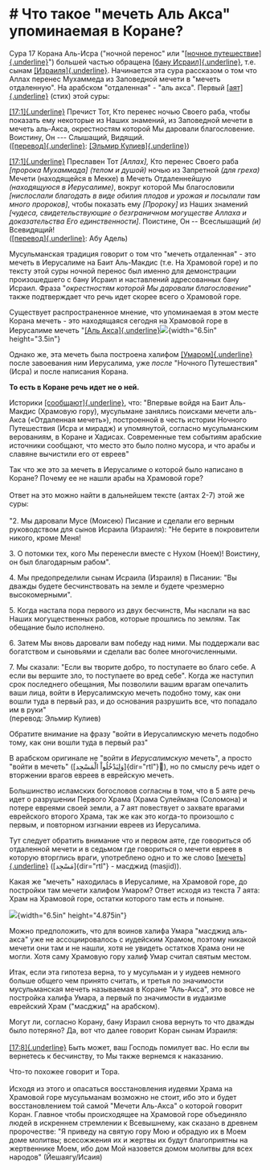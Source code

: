 # **\# Что такое "мечеть Аль Акса" упоминаемая в Коране?** 

Сура 17 Корана Аль-Исра ("ночной перенос" или "[[ночное
путешествие]{.underline}](https://ru.wikipedia.org/wiki/%D0%98%D1%81%D1%80%D0%B0_%D0%B8_%D0%BC%D0%B8%D1%80%D0%B0%D0%B4%D0%B6)")
большей частью обращена [[бану
Исраил]{.underline}](https://ru.wikipedia.org/wiki/%D0%91%D0%B0%D0%BD%D1%83_%D0%98%D1%81%D1%80%D0%B0%D0%B8%D0%BB),
т.е. сынам
[[Израиля]{.underline}](https://ru.wikipedia.org/wiki/%D0%98%D0%B0%D0%BA%D0%BE%D0%B2).
Начинается эта сура рассказом о том что Аллах перенес Мухаммеда из
Заповедной мечети в "мечеть отдаленную". На арабском "отдаленная" - "аль
акса". Первый [[аят]{.underline}](https://quran-online.ru/17:1) (стих)
этой суры:

[[17:1]{.underline}](https://quran-online.ru/17:1) Пречист Тот, Кто
перенес ночью Своего раба, чтобы показать ему некоторые из Наших
знамений, из Заповедной мечети в мечеть аль-Акса, окрестностям которой
Мы даровали благословение. Воистину, Он --- Слышащий, Видящий.\
([[перевод]{.underline}](https://ru.wikipedia.org/wiki/%D0%9F%D0%B5%D1%80%D0%B5%D0%B2%D0%BE%D0%B4%D1%8B_%D0%9A%D0%BE%D1%80%D0%B0%D0%BD%D0%B0_%D0%BD%D0%B0_%D1%80%D1%83%D1%81%D1%81%D0%BA%D0%B8%D0%B9_%D1%8F%D0%B7%D1%8B%D0%BA#%D0%9A%D1%83%D0%BB%D0%B8%D0%B5%D0%B2_%D0%AD._%D0%A0.):
[[Эльмир
Кулиев]{.underline}](https://ru.wikipedia.org/wiki/%D0%9A%D1%83%D0%BB%D0%B8%D0%B5%D0%B2,_%D0%AD%D0%BB%D1%8C%D0%BC%D0%B8%D1%80_%D0%A0%D0%B0%D1%84%D0%B0%D1%8D%D0%BB%D1%8C_%D0%BE%D0%B3%D0%BB%D1%8B))

[[17:1]{.underline}](https://quran-online.ru/17:1) Преславен Тот
*\[Аллах\],* Кто перенес Своего раба *\[пророка Мухаммада\] (телом и
душой)* ночью из Запретной *(для греха)* Мечети (находящейся в Мекке) в
Мечеть Отдаленнейшую *(находящуюся в Иерусалиме)*, вокруг которой Мы
благословили *\[ниспослали благодать в виде обилия плодов и урожая и
посылали там много пророков\]*, чтобы показать ему *\[Пророку\]* из
Наших знамений *\[чудеса, свидетельствующие о безграничном могуществе
Аллаха и доказательства Его единственности\]*. Поистине, Он --
Всеслышащий *(и)* Всевидящий!\
([[перевод]{.underline}](https://ru.wikipedia.org/wiki/%D0%9F%D0%B5%D1%80%D0%B5%D0%B2%D0%BE%D0%B4%D1%8B_%D0%9A%D0%BE%D1%80%D0%B0%D0%BD%D0%B0_%D0%BD%D0%B0_%D1%80%D1%83%D1%81%D1%81%D0%BA%D0%B8%D0%B9_%D1%8F%D0%B7%D1%8B%D0%BA#%D0%90%D0%B1%D1%83_%D0%90%D0%B4%D0%B5%D0%BB%D1%8C):
Абу Адель)

Мусульманская традиция говорит о том что "мечеть отдаленная" - это
мечеть в Иерусалиме на Баит Аль-Макдис (т.е. На Храмовой горе) и по
тексту этой суры ночной перенос был именно для демонстрации
произошедшего с бану Исраил и наставлений адресованных бану Исраил.
Фраза "*окрестностям которой Мы даровали благословение*" также
подтверждает что речь идет скорее всего о Храмовой горе.

Существует распространенное мнение, что упоминаемая в этом месте Корана
мечеть - это находящаяся сегодня на Храмовой горе в Иерусалиме мечеть
"[[Аль
Акса]{.underline}](https://ru.wikipedia.org/wiki/%D0%90%D0%BB%D1%8C-%D0%90%D0%BA%D1%81%D0%B0)![](media/image2.jpg){width="6.5in"
height="3.5in"}

Однако же, эта мечеть была построена халифом
[[Умаром]{.underline}](https://ru.wikipedia.org/wiki/%D0%A3%D0%BC%D0%B0%D1%80_%D0%B8%D0%B1%D0%BD_%D0%B0%D0%BB%D1%8C-%D0%A5%D0%B0%D1%82%D1%82%D0%B0%D0%B1)
после завоевания ним Иерусалима, уже *после* "Ночного Путешествия"
(Исра) и после написания Корана.

**То есть в Коране речь идет не о ней.**

Историки
[[сообщают]{.underline}](https://ru.wikipedia.org/wiki/%D0%98%D1%81%D1%82%D0%BE%D1%80%D0%B8%D1%8F_%D0%98%D0%B5%D1%80%D1%83%D1%81%D0%B0%D0%BB%D0%B8%D0%BC%D0%B0_%D0%B2_%D0%A1%D1%80%D0%B5%D0%B4%D0%BD%D0%B8%D0%B5_%D0%B2%D0%B5%D0%BA%D0%B0#%D0%9F%D0%B5%D1%80%D0%B8%D0%BE%D0%B4_%D0%B0%D1%80%D0%B0%D0%B1%D1%81%D0%BA%D0%B8%D1%85_%D1%85%D0%B0%D0%BB%D0%B8%D1%84%D0%B0%D1%82%D0%BE%D0%B2),
что: "Впервые войдя на Баит Аль-Макдис (Храмовую гору), мусульмане
занялись поисками мечети аль-Акса («Отдаленная мечеть»), построенной в
честь истории Ночного Путешествия (Исра и мирадж) и упомянутой, согласно
мусульманским верованиям, в Коране и Хадисах. Современные тем событиям
арабские источники сообщают, что место это было полно мусора, и что
арабы и славяне вычистили его от евреев"

Так что же это за мечеть в Иерусалиме о которой было написано в Коране?
Почему ее не нашли арабы на Храмовой горе?\
\
Ответ на это можно найти в дальнейшем тексте (аятах 2-7) этой же суры:\
\
"2. Мы даровали Мусе (Моисею) Писание и сделали его верным руководством
для сынов Исраила (Израиля): \"Не берите в покровители никого, кроме
Меня!

3\. О потомки тех, кого Мы перенесли вместе с Нухом (Ноем)! Воистину, он
был благодарным рабом\".

4\. Мы предопределили сынам Исраила (Израиля) в Писании: \"Вы дважды
будете бесчинствовать на земле и будете чрезмерно высокомерными\".

5\. Когда настала пора первого из двух бесчинств, Мы наслали на вас
Наших могущественных рабов, которые прошлись по землям. Так обещание
было исполнено.

6\. Затем Мы вновь даровали вам победу над ними. Мы поддержали вас
богатством и сыновьями и сделали вас более многочисленными.

7\. Мы сказали: \"Если вы творите добро, то поступаете во благо себе. А
если вы вершите зло, то поступаете во вред себе\". Когда же наступил
срок последнего обещания, Мы позволили вашим врагам опечалить ваши лица,
войти в Иерусалимскую мечеть подобно тому, как они вошли туда в первый
раз, и до основания разрушить все, что попадало им в руки"\
(перевод: Эльмир Кулиев)

Обратите внимание на фразу "войти в Иерусалимскую мечеть подобно тому,
как они вошли туда в первый раз"

В арабском оригинале не "войти в *Иерусалимскую* мечеть", а просто
"войти в мечеть" ([وَلِيَدْخُلُواْ الْمَسْجِد]{dir="rtl"}َ), но по
смыслу речь идет о вторжении врагов евреев в еврейскую мечеть.

Большинство исламских богословов согласны в том, что в 5 аяте речь идет
о разрушении Первого Храма (Храма Сулеймана (Соломона) и потере евреями
своей земли, а 7 аят повествует о захвате врагами еврейского второго
Храма, так же как это когда-то произошло с первым, и повторном изгнании
евреев из Иерусалима.

Тут следует обратить внимание что и первом аяте, где говориться об
отдаленной мечети и в седьмом где говориться о мечети евреев в которую
вторглись враги, употреблено одно и то же слово
[[мечеть]{.underline}](https://ru.wikipedia.org/wiki/%D0%9C%D0%B5%D1%87%D0%B5%D1%82%D1%8C)
([مَسْجِد]{dir="rtl"} - масджид (masjid)).

Какая же "мечеть" находилась в Иерусалиме, на Храмовой горе, до
постройки там мечети халифом Умаром? Ответ исходя из текста 7 аята: Храм
на Храмовой горе, остатки которого там есть и поныне.

![](media/image1.jpg){width="6.5in" height="4.875in"}

Можно предположить, что для воинов халифа Умара "масджид аль-акса" уже
не ассоциировалось с иудейским Храмом, поэтому никакой мечети они там и
не нашли, хотя не увидеть остатков Храма они не могли. Хотя саму
Храмовую гору халиф Умар считал святым местом.

Итак, если эта гипотеза верна, то у мусульман и у иудеев немного больше
общего чем принято считать, и третья по значимости мусульманская мечеть
называемая в Коране "Аль-Акса", это вовсе не постройка халифа Умара, а
первый по значимости в иудаизме еврейский Храм ("масджид" на арабском).

Могут ли, согласно Корану, бану Израил снова вернуть то что дважды было
потеряно? Да, вот что далее говорит Коран сынам Израиля:\
\
[[17:8]{.underline}](https://quran-online.ru/17:8) Быть может, ваш
Господь помилует вас. Но если вы вернетесь к бесчинству, то Мы также
вернемся к наказанию.

Что-то похожее говорит и Тора.\
\
Исходя из этого и опасаться восстановления иудеями Храма на Храмовой
горе мусульманам возможно не стоит, ибо это и будет восстановлением той
самой "Мечети Аль-Акса" о которой говорит Коран. Главное чтобы
происходящее на Храмовой горе объединяло людей в искреннем стремлении к
Всевышнему, как сказано в древнем пророчестве: "Я приведу на святую гору
Мою и обрадую их в Моем доме молитвы; всесожжения их и жертвы их будут
благоприятны на жертвеннике Моем, ибо дом Мой назовется домом молитвы
для всех народов" (Йешаягу/Исаия)
